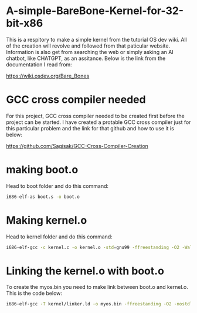 # A-simple-BareBone-Kernel-for-32-bit-x86
This is a respitory to make a simple kernel from the tutorial OS dev wiki. All of the creation will revolve and followed from that paticular website. Information is also get from searching the web or simply asking an AI chatbot, like CHATGPT, as an assitance. Below is the link from the documentation I read from:

https://wiki.osdev.org/Bare_Bones

# GCC cross compiler needed
For this project, GCC cross compiler needed to be created first before the project can be started. I have created a protable GCC cross compiler just for this particular problem and the link for that github and how to use it is below:

https://github.com/Sagisak/GCC-Cross-Compiler-Creation

# making boot.o
Head to boot folder and do this command:
```sh
i686-elf-as boot.s -o boot.o
```

# Making kernel.o

Head to kernel folder and do this command:
```sh
i686-elf-gcc -c kernel.c -o kernel.o -std=gnu99 -ffreestanding -O2 -Wall -Wextra
```

# Linking the kernel.o with boot.o
To create the myos.bin you need to make link between boot.o and kernel.o. This is the code below:

```sh
i686-elf-gcc -T kernel/linker.ld -o myos.bin -ffreestanding -O2 -nostdlib boot/boot.o kernel/kernel.o -lgcc
```




